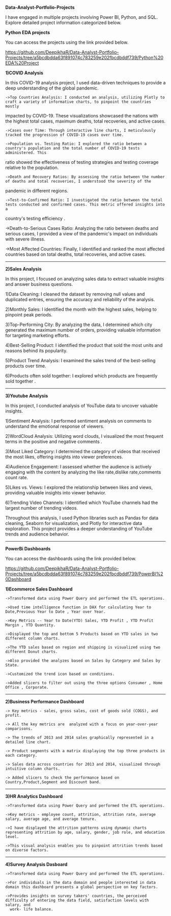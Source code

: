 **Data-Analyst-Portfolio-Projects**

I have engaged in multiple projects involving Power BI, Python, and SQL. Explore detailed project information categorized below.


**Python EDA projects**

You can access the projects using the link provided below.

https://github.com/DeepikhaR/Data-Analyst-Portfolio-Projects/tree/a5bcdbdda63f891074c783259e202fbcdbddf739/Python%20EDA%20Project



__1)COVID Analysis__


  In this COVID-19 analysis project, I used data-driven techniques to provide a deep understanding of the global pandemic. 


  

    ->Top Countries Analysis: I conducted an analysis, utilizing Plotly to craft a variety of informative charts, to pinpoint the countries mostly 
  impacted by COVID-19. These visualizations showcased the nations with the highest total cases, maximum deaths, total recoveries, and active 
  cases. 

    ->Cases over Time: Through interactive line charts, I meticulously tracked the progression of COVID-19 cases over time. 

    ->Population vs. Testing Ratio: I explored the ratio between a country's population and the total number of COVID-19 tests administered. This 
  ratio showed the effectiveness of testing strategies and testing coverage relative to the population.

    ->Death and Recovery Ratios: By assessing the ratio between the number of deaths and total recoveries, I understood the severity of the 
  pandemic in different regions. 

    ->Test-to-Confirmed Ratio: I investigated the ratio between the total tests conducted and confirmed cases. This metric offered insights into a 
  country's testing efficiency .

   ->Death-to-Serious Cases Ratio: Analyzing the ratio between deaths and serious cases, I provided a view of the pandemic's impact on individuals 
  with severe illness.

   ->Most Affected Countries: Finally, I identified and ranked the most affected countries based on total deaths, total recoveries, and active 
   cases. 



---------------------------------------------------------------------------------------------------------------------------------------------------------------------------


__2)Sales Analysis__



  In this project, I focused on analyzing sales data to extract valuable insights and answer business questions.

  1)Data Cleaning: I cleaned the dataset by removing null values and duplicated entries, ensuring the accuracy and reliability of the analysis.

  2)Monthly Sales: I identified the month with the highest sales, helping to pinpoint peak periods.

  3)Top-Performing City: By analyzing the data, I determined which city generated the maximum number of orders, providing valuable information 
  for targeting marketing efforts.

  4)Best-Selling Product: I identified the product that sold the most units and reasons behind its popularity.

  5)Product Trend Analysis: I examined the sales trend of the best-selling products over time.

  6)Products often sold together:  I explored which products are frequently sold together .


---------------------------------------------------------------------------------------------------------------------------------------------------------------------------



__3)Youtube Analysis__



  In this project, I conducted analysis of YouTube data to uncover valuable insights. 

  1)Sentiment Analysis: I performed sentiment analysis on comments to understand the emotional response of viewers.

  2)WordCloud Analysis: Utilizing word clouds, I visualized the most frequent terms in the positive and negative comments .

  3)Most Liked Category: I determined the category of videos that received the most likes, offering insights into viewer preferences.

  4)Audience Engagement: I assessed whether the audience is actively engaging with the content by analyzing the like rate,dislike rate,comments 
  count rate.

  5)Likes vs. Views: I explored the relationship between likes and views, providing valuable insights into viewer behavior.

  6)Trending Video Channels: I identified which YouTube channels had the largest number of trending videos.

  Throughout this analysis, I used Python libraries such as Pandas for data cleaning, Seaborn for visualization, and Plotly for interactive data 
  exploration. This project provides a deeper understanding of YouTube trends and audience behavior.



---------------------------------------------------------------------------------------------------------------------------------------------------------------------------

**PowerBi Dashboards**



You can access the dashboards using the link provided below.


https://github.com/DeepikhaR/Data-Analyst-Portfolio-Projects/tree/a5bcdbdda63f891074c783259e202fbcdbddf739/PowerBI%20Dashboard




__1)Ecommerce Sales Dashboard__

 


    ->Transformed data using Power Query and performed the ETL operations.

    ->Used time intelligence function in DAX for calculating Year to Date,Previous Year to Date , Year over Year.

    ->Key Metrics -- Year to Date(YTD) Sales, YTD Profit , YTD Profit Margin , YTD Quantity.

    ->Displayed the top and bottom 5 Products based on YTD sales in two different column charts.

    ->The YTD sales based on region and shipping is visualized using two different Donut charts.

    ->Also provided the analyzes based on Sales by Category and Sales by State. 

    ->Customized the trend icon based on conditions.

    ->Added slicers to filter out using the three options Consumer , Home Office , Corporate.



---------------------------------------------------------------------------------------------------------------------------------------------------------------------------



__2)Business Performance Dashboard__




    -> Key metrics - sales, gross sales, cost of goods sold (COGS), and profit.

    -> All the key metrics are  analyzed with a focus on year-over-year comparisons.

    -> The trends of 2013 and 2014 sales graphically represented in a detailed line chart. 

    -> Product segments with a matrix displaying the top three products in each category. 

    -> Sales data across countries for 2013 and 2014, visualized through intuitive column charts. 

    -> Added slicers to check the performance based on Country,Product,Segment and Discount band.
    


---------------------------------------------------------------------------------------------------------------------------------------------------------------------------


__3)HR Analytics Dashboard__




    ->Transformed data using Power Query and performed the ETL operations.

    ->Key metrics - employee count, attrition, attrition rate, average salary, average age, and average tenure. 

    ->I have displayed the attrition patterns using dynamic charts representing attrition by age, salary, gender, job role, and education level.

    ->This visual analysis enables you to pinpoint attrition trends based on diverse factors.
   


---------------------------------------------------------------------------------------------------------------------------------------------------------------------------


__4)Survey Analysis Dasboard__




    ->Transformed data using Power Query and performed the ETL operations.

    ->For individuals in the data domain and people interested in data domain this dashboard presents a global perspective on key factors.

    ->Provides insights on survey takers' countries, the perceived difficulty of entering the data field, satisfaction levels with salary, and 
      work- life balance. 


